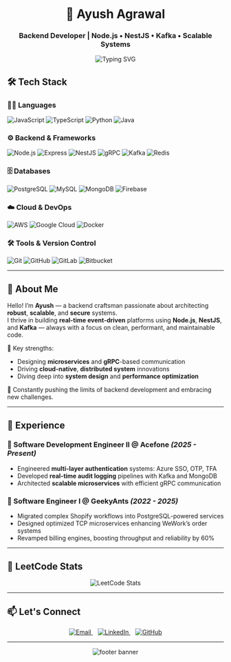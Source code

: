 <h1 align="center">🚀 Ayush Agrawal</h1>
<h3 align="center">Backend Developer | Node.js • NestJS • Kafka • Scalable Systems</h3>

<p align="center">
<img src="https://readme-typing-svg.herokuapp.com?font=Fira+Code&size=26&duration=3000&pause=1000&color=00BFFF&center=true&vCenter=true&width=750&lines=Backend+Developer;NestJS+%7C+Node.js+Expert;Kafka+%7C+Microservices+%7C+System+Design" alt="Typing SVG" />
</p>

## 🛠️ Tech Stack

### 👨‍💻 Languages  
![JavaScript](https://img.shields.io/badge/JavaScript-F7DF1E?style=flat&logo=javascript&logoColor=black)
![TypeScript](https://img.shields.io/badge/TypeScript-3178C6?style=flat&logo=typescript&logoColor=white)
![Python](https://img.shields.io/badge/Python-3776AB?style=flat&logo=python&logoColor=white)
![Java](https://img.shields.io/badge/Java-007396?style=flat&logo=java&logoColor=white)

### ⚙️ Backend & Frameworks  
![Node.js](https://img.shields.io/badge/Node.js-339933?style=flat&logo=node.js&logoColor=white)
![Express](https://img.shields.io/badge/Express-000000?style=flat&logo=express&logoColor=white)
![NestJS](https://img.shields.io/badge/NestJS-E0234E?style=flat&logo=nestjs&logoColor=white)
![gRPC](https://img.shields.io/badge/gRPC-4285F4?style=flat&logo=grpc&logoColor=white)
![Kafka](https://img.shields.io/badge/Kafka-231F20?style=flat&logo=apachekafka&logoColor=white)
![Redis](https://img.shields.io/badge/Redis-DC382D?style=flat&logo=redis&logoColor=white)

### 🗄️ Databases  
![PostgreSQL](https://img.shields.io/badge/PostgreSQL-336791?style=flat&logo=postgresql&logoColor=white)
![MySQL](https://img.shields.io/badge/MySQL-4479A1?style=flat&logo=mysql&logoColor=white)
![MongoDB](https://img.shields.io/badge/MongoDB-47A248?style=flat&logo=mongodb&logoColor=white)
![Firebase](https://img.shields.io/badge/Firebase-FFCA28?style=flat&logo=firebase&logoColor=black)

### ☁️ Cloud & DevOps  
![AWS](https://img.shields.io/badge/AWS-232F3E?style=flat&logo=amazonaws&logoColor=white)
![Google Cloud](https://img.shields.io/badge/Google%20Cloud-4285F4?style=flat&logo=googlecloud&logoColor=white)
![Docker](https://img.shields.io/badge/Docker-2496ED?style=flat&logo=docker&logoColor=white)

### 🛠️ Tools & Version Control  
![Git](https://img.shields.io/badge/Git-F05032?style=flat&logo=git&logoColor=white)
![GitHub](https://img.shields.io/badge/GitHub-181717?style=flat&logo=github&logoColor=white)
![GitLab](https://img.shields.io/badge/GitLab-FC6D26?style=flat&logo=gitlab&logoColor=white)
![Bitbucket](https://img.shields.io/badge/Bitbucket-0052CC?style=flat&logo=bitbucket&logoColor=white)

---

## 👋 About Me

Hello! I’m **Ayush** — a backend craftsman passionate about architecting **robust**, **scalable**, and **secure** systems.  
I thrive in building **real-time event-driven** platforms using **Node.js**, **NestJS**, and **Kafka** — always with a focus on clean, performant, and maintainable code.  

🌟 Key strengths:  
- Designing **microservices** and **gRPC**-based communication  
- Driving **cloud-native**, **distributed system** innovations  
- Diving deep into **system design** and **performance optimization**  

🚀 Constantly pushing the limits of backend development and embracing new challenges.

---

## 💼 Experience

### 🔹 Software Development Engineer II @ Acefone *(2025 - Present)*  
- Engineered **multi-layer authentication** systems: Azure SSO, OTP, TFA  
- Developed **real-time audit logging** pipelines with Kafka and MongoDB  
- Architected **scalable microservices** with efficient gRPC communication  

### 🔹 Software Engineer I @ GeekyAnts *(2022 - 2025)*  
- Migrated complex Shopify workflows into PostgreSQL-powered services  
- Designed optimized TCP microservices enhancing WeWork’s order systems  
- Revamped billing engines, boosting throughput and reliability by 60%

---

## 🧠 LeetCode Stats

<p align="center">
  <img src="https://leetcard.jacoblin.cool/ayush1818?ext=contest&theme=dark&border=1" alt="LeetCode Stats" />
</p>

---

## 📫 Let's Connect

<p align="center">
  <a href="mailto:ayushagrwl9415@gmail.com" target="_blank" rel="noopener noreferrer">
    <img src="https://img.shields.io/badge/Email-D14836?style=flat&logo=gmail&logoColor=white" alt="Email" />
  </a>
  &nbsp;&nbsp;
  <a href="https://linkedin.com/in/ayushhaagrawal" target="_blank" rel="noopener noreferrer">
    <img src="https://img.shields.io/badge/LinkedIn-0077B5?style=flat&logo=linkedin&logoColor=white" alt="LinkedIn" />
  </a>
  &nbsp;&nbsp;
  <a href="https://github.com/ayush8882" target="_blank" rel="noopener noreferrer">
    <img src="https://img.shields.io/badge/GitHub-181717?style=flat&logo=github&logoColor=white" alt="GitHub" />
  </a>
</p>

---

<p align="center">
  <img src="https://capsule-render.vercel.app/api?type=waving&height=200&text=Thanks%20for%20visiting!&fontAlign=40&fontAlignY=40&color=gradient" alt="footer banner" />
</p>
